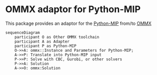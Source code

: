 OMMX adaptor for Python-MIP
============================

This package provides an adaptor for the [Python-MIP](https://www.python-mip.com/) from/to [OMMX](https://github.com/Jij-Inc/ommx)

```mermaid
sequenceDiagram
    participant O as Other OMMX toolchain
    participant A as Adapter
    participant P as Python-MIP
    O->>A: ommx::Instance and Parameters for Python-MIP;
    A->>P: Translate into Python-MIP input
    P->>P: Solve with CBC, Gurobi, or other solvers
    P->>A: Solution
    A->>O: ommx:Solution
```
